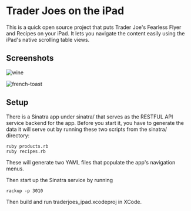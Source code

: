 # Trader Joes on the iPad

This is a quick open source project that puts Trader Joe's Fearless Flyer and
Recipes on your iPad. It lets you navigate the content easily  using the iPad's
native scrolling table views.

## Screenshots

![wine](https://github.com/danchoi/tj_ipad/raw/master/screenshots/wine-sm.png)

![french-toast](https://github.com/danchoi/tj_ipad/raw/master/screenshots/frenchtoast-sm.png)

## Setup

There is a Sinatra app under sinatra/ that serves as the RESTFUL API service
backend for the app. Before you start it, you have to generate the data it will
serve out by running these two scripts from the sinatra/ directory:

    ruby products.rb
    ruby recipes.rb

These will generate two YAML files that populate the app's navigation menus. 

Then start up the Sinatra service by running

    rackup -p 3010

Then build and run traderjoes_ipad.xcodeproj in XCode. 



